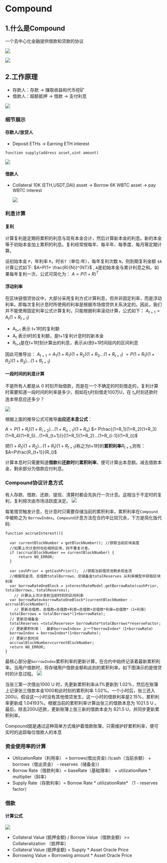 # Compound

## 1.什么是Compound

一个去中心化金融提供借款和贷款的协议

![](./image/0.png)

![](./image/0_1.png)

## 2.工作原理

- 存款人：存款 -> 赚取收益和代币挖矿
- 借款人：超额抵押 -> 借款 -> 支付利息

![](./image/2.png)

### 细节展示

#### 存款人/放贷人

- Deposit ETHs -> Earning ETH interest
 
```
function supply(address asset,uint amount)
```
 ![](./image/3.png)

#### 借款人

- Collateral  10K (ETH,USDT,DAI) asset
    -> Borrow 6K WBTC  asset
    -> pay WBTC interest
    
    ![](./image/4.png)

### 利息计算
#### 复利

计算复利是定期将累积的利息与现有本金合计，然后计算新本金的利息。新的本金等于初始本金加上累积的利息。复利经常按每年、每半年、每季度、每月等定期计算。

设初始本金 `P`，年利率 `R`，时长`T`（单位:年），每年复利次数 `N`，则到期复利金额 `$A` 计算公式如下: 
$A=P(1+ \frac{R}{N})^{NT}$ ,
`A`是初始本金与累计利息之和。如果每年复利一次，公式可简化为：
$A=P(1+R)^T$

#### 浮动利率

在区块链借贷协议中，大部分采用复利方式计算利息，但并非固定利率，而是浮动利率。即每次复利计息时所使用的利率是根据市场借贷供关系决定的。因此，我们并不能使用固定利率公式计算复利，只能根据利率滚动计算，公式如下：
    $A_{t+1} = A_t(1 + R_{t+1})$

- A<sub>t+1</sub> 表示 t+1时的复利额
- A<sub>t</sub> 表示t时的复利额，是t+1复利计息时的新本金
- R<sub>t+1</sub>是在t+1时刻计算出的利息，表示从t到t+1时间段内的区间利息

因此可推导出：
  $A_{t+1} = A_1(1+R_1)(1+R_2)(1+R_3...(1+R_{t+1})$ 
$=P(1+R_1)(1+R_2)(1+R_3)...(1+R_{t+1})$

#### 一段时间的利息计算
不是所有人都是从 0 时刻开始借款，而是在一个不确定的时刻借走的，复利计算时需要知道一段时间的利率是多少。假如在$t_i$时刻借走100万U，在 $t_n$时刻还款时连本带息应还多少？

![](./image/5.png)

根据上面的推导公式可推导**出应还本息公式**：

$A = P(1+R_i)(1+R_{i+2})...(1+R_{n-1})(1+R_n)$ 
$= P\frac{(1+R_1)(1+R_2)(1+R_3)(1+R_4)(1+R_5)...(1+R_{t+1})}{(1+R_1)(1+R_2)...(1+R_{i-1})(1+R_i)}$

把$(1 + R_1)(1 + R_2)...(1 + R_t)(1 + R_{t+1})$称之为t+1时的**累积利率**$R_{t+1}$,则有：
$A=P\frac{R_{t+1}}{R_i}$

计算本息时只需要知道**借款**和**还款时**的**累积利率**，便可计算出本息额。减去借款本金，剩余部分为借款应付利息。


### Compound协议计息方式

有人存款、借款、还款、提现、清算时都会先执行一次计息。这相当于不定时的复利，复利频次由市场活跃度决定。
![](./image/6.png)

每笔借贷触发计息，在计息时只需要存储当前的累积利率，累积利率在`Compound`中被称之为 `BorrowIndex`。`Compound`计息方法在合约中比较冗余，下方是简化版代码:

```
function accrueInterest(){
 	
  var currentBlockNumber = getBlockNumber(); //获取当前区块高度
  //如果上次计息时也在相同区块，则不重复计息。
  if (accrualBlockNumber == currentBlockNumber) {
      return NO_ERROR;
  }
  
  var cashPrior = getCashPrior();  //获取当前借贷池剩余现金流
  //根据现金流、总借款totalBorrows、总储备金totalReserves 从利率模型中获取区块利率
  var borrowRateOneBlock = interestRateModel.getBorrowRate(cashPrior, totalBorrows, totalReserves);  
 	// 计算从上次计息到当前时刻的区间利率
  var borrowRate=borrowRateOneBlock*(currentBlockNumber - accrualBlockNumber);
 	// 更新总借款，总借款=总借款+利息=总借款+总借款*利率=总借款*（1+利率）
  totalBorrows = totalBorrows*(1+borrowRate);
  // 更新总储备金
  totalReserves =totalReserves+ borrowRate*totalBorrows*reserveFactor;
  // 更新累积利率：  最新borrowIndex= 上一个borrowIndex*（1+borrowRate）
  borrowIndex = borrowIndex*(1+borrowRate);
  // 更新计息时间
  accrualBlockNumber=currentBlockNumber;
  return NO_ERROR;
}

```
最核心部分是`borrowIndex`累积利率的更新计算，在合约中始终记录着最新累积利率。当用户借款时，将存储用户借款金额和此刻的累积利率。如下图演示的是借贷时的计息过程。
![](./image/7.png)

当张三第一次借出1000 U 时，先更新累积利率从1%更新到 1.02%，然后在账簿上记录张三借款本金1000和此时刻的累积利率 1.02%。一个小时后，张三还入200U。假设这一小时没有其他借贷发生，这一小时的借款利率是2.15%，累积利率更新成 1.04193%。根据当前的累积利率计算出张三的借款本息为 1021.5 U 。最后，除去200U还款，更新账簿上张三新的借款本金为 821.5 U，并同步更新累积利率。

Compound就是通过这种简单方式维护着借款账簿，只需维护好累积利率，便可实时的追踪每位借款人的本息

### 资金使用率的计算

- UtilizationRate（利用率） = borrows(借出资金) /(cash（当前余额） + borrows（借出资金） - reserves（储备金）)
- Borrow Rate（借款利率）= baseRate（基础理率） + utilizationRate * multiplier（斜率）
- Supply Rate（存款利率）= Borrow Rate * utilizationRate* （1 - reserves factor）


### 借款

#### 计算公式

![](./image/8.png )

- Collateral Value (抵押金额) / Borrow Value（借款金额）>= Collateralization （抵押率）
- Collateral Value (抵押金额) = Supply * Asset Oracle Price
- Borrowing Value = Borrowing amount * Asset Oracle Price

